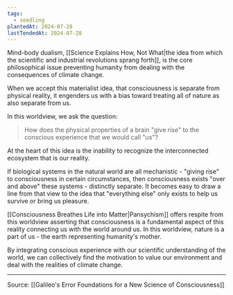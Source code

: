```yaml
---
tags:
  - seedling
plantedAt: 2024-07-28
lastTendedAt: 2024-07-28
---
```

Mind-body dualism, [[Science Explains How, Not What|the idea from which the scientific and industrial revolutions sprang forth]], is the core philosophical issue preventing humanity from dealing with the consequences of climate change.

When we accept this materialist idea, that consciousness is separate from physical reality, it engenders us with a bias toward treating all of nature as also separate from us.

In this worldview, we ask the question:

> How does the physical properties of a brain "give rise" to the conscious experience that we would call "us"?

At the heart of this idea is the inability to recognize the interconnected ecosystem that is our reality.

If biological systems in the natural world are all mechanistic - "giving rise" to consciousness in certain circumstances, then consciousness exists "over and above" these systems - distinctly separate. It becomes easy to draw a line from that view to the idea that "everything else" only exists to help us survive or bring us pleasure. 

[[Consciousness Breathes Life into Matter|Pansychism]] offers respite from this worldview asserting that consciousness is a fundamental aspect of this reality connecting us with the world around us. In this worldview, nature is a part of us - the earth representing humanity's mother.

By integrating conscious experience with our scientific understanding of the world, we can collectively find the motivation to value our environment and deal with the realities of climate change.

---

Source: [[Galileo's Error Foundations for a New Science of Consciousness]]
